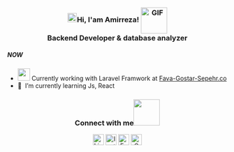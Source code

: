 <h3 align="center"> 
    <img src="https://media.giphy.com/media/hvRJCLFzcasrR4ia7z/giphy.gif" width="21"></a>Hi, I'am Amirreza!  <img align="center" alt="GIF" width="60"  src="https://media.giphy.com/media/H6KusZ8pzxtyymblnE/giphy.gif" width="36"/><br></brBackend>
	Backend Developer & database analyzer
</h3>  

##### NOW
- <img src="https://github.com/TheDudeThatCode/TheDudeThatCode/blob/master/Assets/Developer.gif" width="28"> Currently working with Laravel Framwork at <a href="https://github.com/Sepehr-ICT"> Fava-Gostar-Sepehr.co </a>
- 🌱 &nbsp;I’m currently learning Js, React

<div align="center">
<h3> Connect with me<a href="https://gifyu.com/image/Zy2f"><img src="https://github.com/milaan9/milaan9/blob/main/Handshake.gif" width="60"></a>
</h3> 
<p align="center">
    <a href="https://www.linkedin.com/in/amirreza-rezaei" target="_blank"><img alt="LinkedIn" width="25px" src="https://github.com/TheDudeThatCode/TheDudeThatCode/blob/master/Assets/Linkedin.svg"></a>
    <a href="https://www.instagram.com/amirrezarzyi" target="_blank"><img alt="Instagram" width="25px" src="https://github.com/TheDudeThatCode/TheDudeThatCode/blob/master/Assets/Instagram.svg"></a>
    <a href="https://www.facebook.com/amirrezarzyi" target="_blank"><img alt="Facebook" width="25px" src="https://upload.wikimedia.org/wikipedia/commons/5/51/Facebook_f_logo_%282019%29.svg"></a>
    <a href="mailto:dev.amirrezaa@gmail.com" target="_blank"><img alt="Gmail" width="25px" src="https://github.com/TheDudeThatCode/TheDudeThatCode/blob/master/Assets/Gmail.svg"></a> 
</p>  
